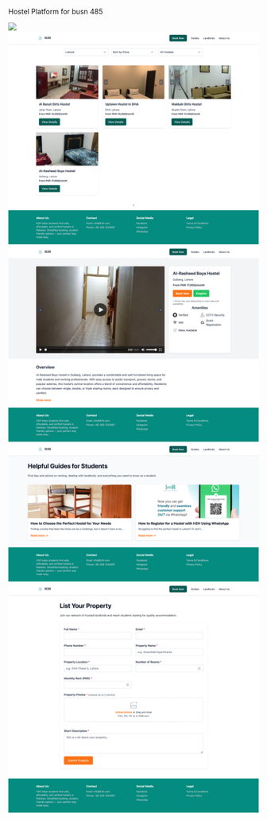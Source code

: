 Hostel Platform for busn 485

 <img src="assets/images/s1.png">
  <img src="assets/images/s2.png">
   <img src="assets/images/s3.png">
    <img src="assets/images/s4.png">
     <img src="assets/images/s5.png">